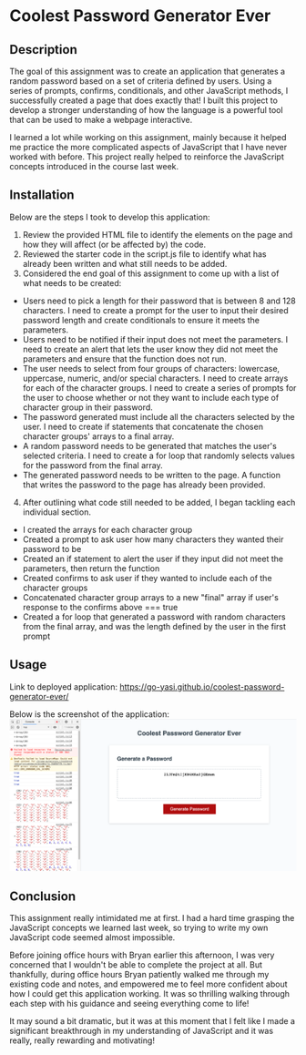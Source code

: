 # Coolest Password Generator Ever
## Description
The goal of this assignment was to create an application that generates a random password based on a set of criteria defined by users. Using a series of prompts, confirms, conditionals, and other JavaScript methods, I successfully created a page that does exactly that! I built this project to develop a stronger understanding of how the language is a powerful tool that can be used to make a webpage interactive. 

I learned a lot while working on this assignment, mainly because it helped me practice the more complicated aspects of JavaScript that I have never worked with before. This project really helped to reinforce the JavaScript concepts introduced in the course last week.


## Installation
Below are the steps I took to develop this application: 
1. Review the provided HTML file to identify the elements on the page and how they will affect (or be affected by) the code. 
2. Reviewed the starter code in the script.js file to identify what has already been written and what still needs to be added. 
3. Considered the end goal of this assignment to come up with a list of what needs to be created: 
- Users need to pick a length for their password that is between 8 and 128 characters. I need to create a prompt for the user to input their desired password length and create conditionals to ensure it meets the parameters.
- Users need to be notified if their input does not meet the parameters. I need to create an alert that lets the user know they did not meet the parameters and ensure that the function does not run.
- The user needs to select from four groups of characters: lowercase, uppercase, numeric, and/or special characters. I need to create arrays for each of the character groups. I need to create a series of prompts for the user to choose whether or not they want to include each type of character group in their password.
- The password generated must include all the characters selected by the user. I need to create if statements that concatenate the chosen character groups' arrays to a final array.
- A random password needs to be generated that matches the user's selected criteria. I need to create a for loop that randomly selects values for the password from the final array.
- The generated password needs to be written to the page. A function that writes the password to the page has already been provided. 
4. After outlining what code still needed to be added, I began tackling each individual section. 
- I created the arrays for each character group
- Created a prompt to ask user how many characters they wanted their password to be
- Created an if statement to alert the user if they input did not meet the parameters, then return the function
- Created confirms to ask user if they wanted to include each of the character groups
 - Concatenated character group arrays to a new "final" array if user's response to the confirms above === true
 - Created a for loop that generated a password with random characters from the final array, and was the length defined by the user in the first prompt


## Usage
Link to deployed application: https://go-yasi.github.io/coolest-password-generator-ever/

Below is the screenshot of the application:
![screenshot of final page](assets/images/coolest-password-generator-ever-screenshot.png)

## Conclusion
This assignment really intimidated me at first. I had a hard time grasping the JavaScript concepts we learned last week, so trying to write my own JavaScript code seemed almost impossible. 

Before joining office hours with Bryan earlier this afternoon, I was very concerned that I wouldn't be able to complete the project at all. But thankfully, during office hours Bryan patiently walked me through my existing code and notes, and empowered me to feel more confident about how I could get this application working. It was so thrilling walking through each step with his guidance and seeing everything come to life! 

It may sound a bit dramatic, but it was at this moment that I felt like I made a significant breakthrough in my understanding of JavaScript and it was really, really rewarding and motivating! 